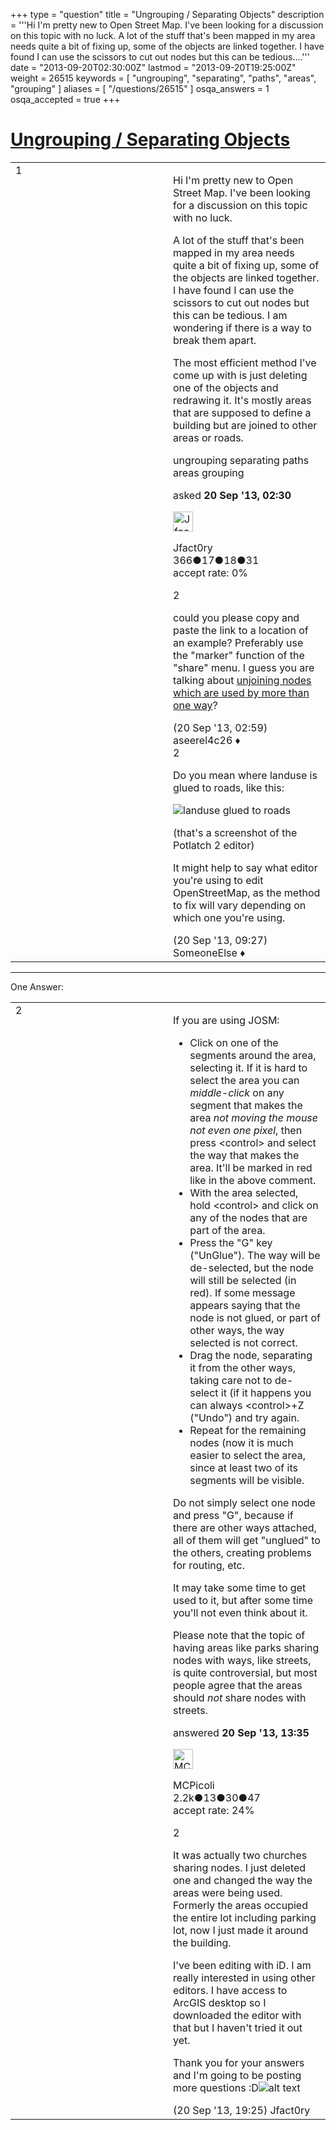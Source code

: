 +++
type = "question"
title = "Ungrouping / Separating Objects"
description = '''Hi I&#x27;m pretty new to Open Street Map. I&#x27;ve been looking for a discussion on this topic with no luck. A lot of the stuff that&#x27;s been mapped in my area needs quite a bit of fixing up, some of the objects are linked together. I have found I can use the scissors to cut out nodes but this can be tedious....'''
date = "2013-09-20T02:30:00Z"
lastmod = "2013-09-20T19:25:00Z"
weight = 26515
keywords = [ "ungrouping", "separating", "paths", "areas", "grouping" ]
aliases = [ "/questions/26515" ]
osqa_answers = 1
osqa_accepted = true
+++

<div class="headNormal">

# [Ungrouping / Separating Objects](/questions/26515/ungrouping-separating-objects)

</div>

<div id="main-body">

<div id="askform">

<table id="question-table" style="width:100%;">
<colgroup>
<col style="width: 50%" />
<col style="width: 50%" />
</colgroup>
<tbody>
<tr>
<td style="width: 30px; vertical-align: top"><div class="vote-buttons">
<span id="post-26515-upvote" class="ajax-command post-vote up" rel="nofollow" title="I like this post (click again to cancel)"> </span>
<div id="post-26515-score" class="post-score" title="current number of votes">
1
</div>
<span id="post-26515-downvote" class="ajax-command post-vote down" rel="nofollow" title="I dont like this post (click again to cancel)"> </span> <span id="favorite-mark" class="ajax-command favorite-mark" rel="nofollow" title="mark/unmark this question as favorite (click again to cancel)"> </span>
<div id="favorite-count" class="favorite-count">
&#10;</div>
</div></td>
<td><div id="item-right">
<div class="question-body">
<p>Hi I'm pretty new to Open Street Map. I've been looking for a discussion on this topic with no luck.</p>
<p>A lot of the stuff that's been mapped in my area needs quite a bit of fixing up, some of the objects are linked together. I have found I can use the scissors to cut out nodes but this can be tedious. I am wondering if there is a way to break them apart.</p>
<p>The most efficient method I've come up with is just deleting one of the objects and redrawing it. It's mostly areas that are supposed to define a building but are joined to other areas or roads.</p>
</div>
<div id="question-tags" class="tags-container tags">
<span class="post-tag tag-link-ungrouping" rel="tag" title="see questions tagged &#39;ungrouping&#39;">ungrouping</span> <span class="post-tag tag-link-separating" rel="tag" title="see questions tagged &#39;separating&#39;">separating</span> <span class="post-tag tag-link-paths" rel="tag" title="see questions tagged &#39;paths&#39;">paths</span> <span class="post-tag tag-link-areas" rel="tag" title="see questions tagged &#39;areas&#39;">areas</span> <span class="post-tag tag-link-grouping" rel="tag" title="see questions tagged &#39;grouping&#39;">grouping</span>
</div>
<div id="question-controls" class="post-controls">
&#10;</div>
<div class="post-update-info-container">
<div class="post-update-info post-update-info-user">
<p>asked <strong>20 Sep '13, 02:30</strong></p>
<img src="https://secure.gravatar.com/avatar/efa2bd232d1bfd0540fe303e6cba5f64?s=32&amp;d=identicon&amp;r=g" class="gravatar" width="32" height="32" alt="Jfact0ry&#39;s gravatar image" />
<p><span>Jfact0ry</span><br />
<span class="score" title="366 reputation points">366</span><span title="17 badges"><span class="badge1">●</span><span class="badgecount">17</span></span><span title="18 badges"><span class="silver">●</span><span class="badgecount">18</span></span><span title="31 badges"><span class="bronze">●</span><span class="badgecount">31</span></span><br />
<span class="accept_rate" title="Rate of the user&#39;s accepted answers">accept rate:</span> <span title="Jfact0ry has no accepted answers">0%</span></p>
</div>
</div>
<div id="comments-container-26515" class="comments-container">
<span id="26516"></span>
<div id="comment-26516" class="comment">
<div id="post-26516-score" class="comment-score">
2
</div>
<div class="comment-text">
<p>could you please copy and paste the link to a location of an example? Preferably use the "marker" function of the "share" menu. I guess you are talking about <a href="/questions/6929/how-to-split-unjoin-nodes-in-potlatch2">unjoining nodes which are used by more than one way</a>?</p>
</div>
<div id="comment-26516-info" class="comment-info">
<span class="comment-age">(20 Sep '13, 02:59)</span> <span class="comment-user userinfo">aseerel4c26 ♦</span>
</div>
</div>
<span id="26527"></span>
<div id="comment-26527" class="comment">
<div id="post-26527-score" class="comment-score">
2
</div>
<div class="comment-text">
<p>Do you mean where landuse is glued to roads, like this:</p>
<p><img src="http://help.openstreetmap.org/upfiles/josm_01005.png" alt="landuse glued to roads" /></p>
<p>(that's a screenshot of the Potlatch 2 editor)</p>
<p>It might help to say what editor you're using to edit OpenStreetMap, as the method to fix will vary depending on which one you're using.</p>
</div>
<div id="comment-26527-info" class="comment-info">
<span class="comment-age">(20 Sep '13, 09:27)</span> <span class="comment-user userinfo">SomeoneElse ♦</span>
</div>
</div>
</div>
<div id="comment-tools-26515" class="comment-tools">
&#10;</div>
<div class="clear">
&#10;</div>
<div id="comment-26515-form-container" class="comment-form-container">
&#10;</div>
<div class="clear">
&#10;</div>
</div></td>
</tr>
</tbody>
</table>

------------------------------------------------------------------------

<div class="tabBar">

<span id="sort-top"></span>

<div class="headQuestions">

One Answer:

</div>

</div>

<span id="26554"></span>

<div id="answer-container-26554" class="answer accepted-answer">

<table style="width:100%;">
<colgroup>
<col style="width: 50%" />
<col style="width: 50%" />
</colgroup>
<tbody>
<tr>
<td style="width: 30px; vertical-align: top"><div class="vote-buttons">
<span id="post-26554-upvote" class="ajax-command post-vote up" rel="nofollow" title="I like this post (click again to cancel)"> </span>
<div id="post-26554-score" class="post-score" title="current number of votes">
2
</div>
<span id="post-26554-downvote" class="ajax-command post-vote down" rel="nofollow" title="I dont like this post (click again to cancel)"> </span> <span class="accept-answer on" rel="nofollow" title="Jfact0ry has selected this answer as the correct answer"> </span>
</div></td>
<td><div class="item-right">
<div class="answer-body">
<p>If you are using JOSM:</p>
<ul>
<li>Click on one of the segments around the area, selecting it. If it is hard to select the area you can <em>middle-click</em> on any segment that makes the area <em>not moving the mouse not even one pixel</em>, then press &lt;control&gt; and select the way that makes the area. It'll be marked in red like in the above comment.</li>
<li>With the area selected, hold &lt;control&gt; and click on any of the nodes that are part of the area.</li>
<li>Press the "G" key ("UnGlue"). The way will be de-selected, but the node will still be selected (in red). If some message appears saying that the node is not glued, or part of other ways, the way selected is not correct.</li>
<li>Drag the node, separating it from the other ways, taking care not to de-select it (if it happens you can always &lt;control&gt;+Z ("Undo") and try again.</li>
<li>Repeat for the remaining nodes (now it is much easier to select the area, since at least two of its segments will be visible.</li>
</ul>
<p>Do not simply select one node and press "G", because if there are other ways attached, all of them will get "unglued" to the others, creating problems for routing, etc.</p>
<p>It may take some time to get used to it, but after some time you'll not even think about it.</p>
<p>Please note that the topic of having areas like parks sharing nodes with ways, like streets, is quite controversial, but most people agree that the areas should <em>not</em> share nodes with streets.</p>
</div>
<div class="answer-controls post-controls">
&#10;</div>
<div class="post-update-info-container">
<div class="post-update-info post-update-info-user">
<p>answered <strong>20 Sep '13, 13:35</strong></p>
<img src="https://secure.gravatar.com/avatar/94b019f273c04cd88bc1c8dd0a8f2161?s=32&amp;d=identicon&amp;r=g" class="gravatar" width="32" height="32" alt="MCPicoli&#39;s gravatar image" />
<p><span>MCPicoli</span><br />
<span class="score" title="2172 reputation points"><span>2.2k</span></span><span title="13 badges"><span class="badge1">●</span><span class="badgecount">13</span></span><span title="30 badges"><span class="silver">●</span><span class="badgecount">30</span></span><span title="47 badges"><span class="bronze">●</span><span class="badgecount">47</span></span><br />
<span class="accept_rate" title="Rate of the user&#39;s accepted answers">accept rate:</span> <span title="MCPicoli has 10 accepted answers">24%</span></p>
</img>
</div>
</div>
<div id="comments-container-26554" class="comments-container">
<span id="26571"></span>
<div id="comment-26571" class="comment">
<div id="post-26571-score" class="comment-score">
2
</div>
<div class="comment-text">
<p>It was actually two churches sharing nodes. I just deleted one and changed the way the areas were being used. Formerly the areas occupied the entire lot including parking lot, now I just made it around the building.</p>
<p>I've been editing with iD. I am really interested in using other editors. I have access to ArcGIS desktop so I downloaded the editor with that but I haven't tried it out yet.</p>
<p>Thank you for your answers and I'm going to be posting more questions :D<img src="http://i40.tinypic.com/29n8nyg.png" alt="alt text" /></p>
</div>
<div id="comment-26571-info" class="comment-info">
<span class="comment-age">(20 Sep '13, 19:25)</span> <span class="comment-user userinfo">Jfact0ry</span>
</div>
</div>
</div>
<div id="comment-tools-26554" class="comment-tools">
&#10;</div>
<div class="clear">
&#10;</div>
<div id="comment-26554-form-container" class="comment-form-container">
&#10;</div>
<div class="clear">
&#10;</div>
</div></td>
</tr>
</tbody>
</table>

</div>

<div class="paginator-container-left">

</div>

</div>

</div>

